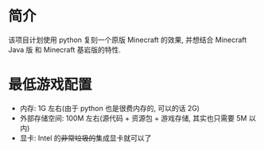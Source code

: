 # 简介
该项目计划使用 python 复刻一个原版 Minecraft 的效果, 并想结合 Minecraft Java 版 和 Minecraft 基岩版的特性.

# 最低游戏配置
- 内存: 1G 左右(由于 python 也是很费内存的, 可以的话 2G)
- 外部存储空间: 100M 左右(源代码 + 资源包 + 游戏存储, 其实也只需要 5M 以内)
- 显卡: Intel 的~~非常垃圾的~~集成显卡就可以了
